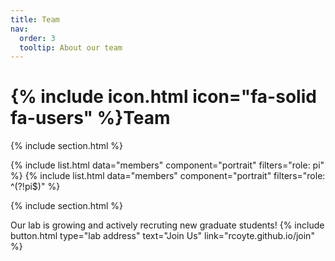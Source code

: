```yaml
---
title: Team
nav:
  order: 3
  tooltip: About our team
---
```


# {% include icon.html icon="fa-solid fa-users" %}Team

{% include section.html %}

{% include list.html data="members" component="portrait" filters="role: pi" %}
{% include list.html data="members" component="portrait" filters="role: ^(?!pi$)" %}

{% include section.html %}

Our lab is growing and actively recruting new graduate students!
{%
  include button.html
  type="lab address"
  text="Join Us"
  link="rcoyte.github.io/join"
%}
